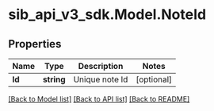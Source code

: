 # sib_api_v3_sdk.Model.NoteId
## Properties

Name | Type | Description | Notes
------------ | ------------- | ------------- | -------------
**Id** | **string** | Unique note Id | [optional] 

[[Back to Model list]](../README.md#documentation-for-models) [[Back to API list]](../README.md#documentation-for-api-endpoints) [[Back to README]](../README.md)

